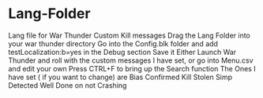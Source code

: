 # Lang-Folder
Lang file for War Thunder Custom Kill messages
Drag the Lang Folder into your war thunder directory
Go into the Config.blk folder and add testLocalization:b=yes in the Debug section
Save it
Either Launch War Thunder and roll with the custom messages I have set, or go into Menu.csv and edit your own
Press CTRL+F to bring up the Search function
The Ones I have set ( if you want to change) are
Bias Confirmed
Kill Stolen
Simp Detected
Well Done on not Crashing
